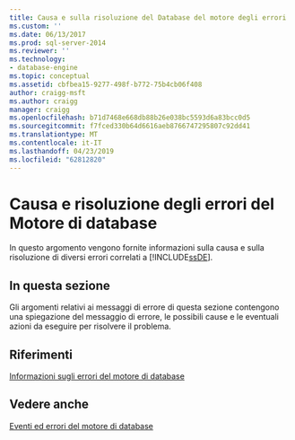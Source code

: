 ```yaml
---
title: Causa e sulla risoluzione del Database del motore degli errori | Microsoft Docs
ms.custom: ''
ms.date: 06/13/2017
ms.prod: sql-server-2014
ms.reviewer: ''
ms.technology:
- database-engine
ms.topic: conceptual
ms.assetid: cbfbea15-9277-498f-b772-75b4cb06f408
author: craigg-msft
ms.author: craigg
manager: craigg
ms.openlocfilehash: b71d7468e668db88b26e038bc5593d6a83bcc0d5
ms.sourcegitcommit: f7fced330b64d6616aeb8766747295807c92dd41
ms.translationtype: MT
ms.contentlocale: it-IT
ms.lasthandoff: 04/23/2019
ms.locfileid: "62812820"
---
```

# <a name="cause-and-resolution-of-database-engine-errors"></a>Causa e risoluzione degli errori del Motore di database
  In questo argomento vengono fornite informazioni sulla causa e sulla risoluzione di diversi errori correlati a [!INCLUDE[ssDE](../includes/ssde-md.md)].  
  
## <a name="in-this-section"></a>In questa sezione  
 Gli argomenti relativi ai messaggi di errore di questa sezione contengono una spiegazione del messaggio di errore, le possibili cause e le eventuali azioni da eseguire per risolvere il problema.  
  
## <a name="reference"></a>Riferimenti  
 [Informazioni sugli errori del motore di database](../relational-databases/native-client-ole-db-errors/errors.md)  
  
## <a name="see-also"></a>Vedere anche  
 [Eventi ed errori del motore di database](../relational-databases/errors-events/database-engine-events-and-errors.md)  
  
  
